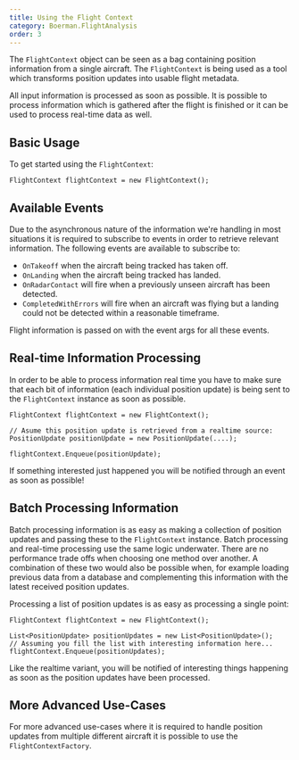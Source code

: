 ```yaml
---
title: Using the Flight Context
category: Boerman.FlightAnalysis
order: 3
---
```



The `FlightContext` object can be seen as a bag containing position information from a single aircraft. The `FlightContext` is being used as a tool which transforms position updates into usable flight metadata.

All input information is processed as soon as possible. It is possible to process information which is gathered after the flight is finished or it can be used to process real-time data as well.

## Basic Usage

To get started using the `FlightContext`:

```
FlightContext flightContext = new FlightContext();
```

## Available Events

Due to the asynchronous nature of the information we're handling in most situations it is required to subscribe to events in order to retrieve relevant information. The following events are available to subscribe to:

* `OnTakeoff` when the aircraft being tracked has taken off.
* `OnLanding` when the aircraft being tracked has landed.
* `OnRadarContact` will fire when a previously unseen aircraft has been detected.
* `CompletedWithErrors` will fire when an aircraft was flying but a landing could not be detected within a reasonable timeframe.

Flight information is passed on with the event args for all these events.

## Real-time Information Processing

In order to be able to process information real time you have to make sure that each bit of information (each individual position update) is being sent to the `FlightContext` instance as soon as possible.

```
FlightContext flightContext = new FlightContext();

// Asume this position update is retrieved from a realtime source:
PositionUpdate positionUpdate = new PositionUpdate(....);

flightContext.Enqueue(positionUpdate);
```

If something interested just happened you will be notified through an event as soon as possible!

## Batch Processing Information

Batch processing information is as easy as making a collection of position updates and passing these to the `FlightContext` instance. Batch processing and real-time processing use the same logic underwater. There are no performance trade offs when choosing one method over another. A combination of these two would also be possible when, for example loading previous data from a database and complementing this information with the latest received position updates.

Processing a list of position updates is as easy as processing a single point:

```
FlightContext flightContext = new FlightContext();

List<PositionUpdate> positionUpdates = new List<PositionUpdate>();
// Assuming you fill the list with interesting information here...
flightContext.Enqueue(positionUpdates);
```

Like the realtime variant, you will be notified of interesting things happening as soon as the position updates have been processed.

## More Advanced Use-Cases

For more advanced use-cases where it is required to handle position updates from multiple different aircraft it is possible to use the `FlightContextFactory`.